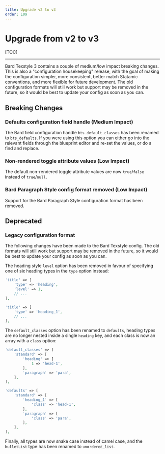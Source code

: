 ```yaml
---
title: Upgrade v2 to v3
order: 109
---
```


# Upgrade from v2 to v3

[TOC]

---

Bard Texstyle 3 contains a couple of medium/low impact breaking changes. This is also a "configuration housekeeping" release, with the goal of making the configuration simpler, more consistent, better match Statamic conventions, and more flexible for future development. The old configuration formats will still work but support may be removed in the future, so it would be best to update your config as soon as you can.

## Breaking Changes

### Defaults configuration field handle (Medium Impact)

The Bard field configuration handle `bts_default_classes` has been renamed to `bts_defaults`. If you were using this option you can either go into the relevant fields through the blueprint editor and re-set the values, or do a find and replace.

### Non-rendered toggle attribute values (Low Impact)

The default non-rendered toggle attribute values are now `true`/`false` instead of `true`/`null`.

### Bard Paragraph Style config format removed (Low Impact)

Support for the Bard Paragraph Style configuration format has been removed.

## Deprecated

### Legacy configuration format

The following changes have been made to the Bard Texstyle config. The old formats will still work but support may be removed in the future, so it would be best to update your config as soon as you can.

The heading style `level` option has been removed in favour of specifying one of six heading types in the `type` option instead:

```php
'title' => [
    'type' => 'heading',
    'level' => 1,
    // ...
],
```
```php
'title' => [
    'type' => 'heading_1',
    // ...
],
```

The `default_classes` option has been renamed to `defaults`, heading types are no longer nested inside a single `heading` key, and each class is now an array with a `class` option:

```php
'default_classes' => [
    'standard' => [
        'heading' => [
            1 => 'head-1',
        ],
        'paragraph' => 'para',
    ],
],
```
```php
'defaults' => [
    'standard' => [
        'heading_1' => [
            'class' => 'head-1',
        ],
        'paragraph' => [
            'class' => 'para',
        ],
    ],
],
```

Finally, all types are now snake case instead of camel case, and the `bulletList` type has been renamed to `unordered_list`.
